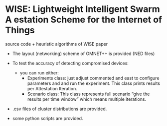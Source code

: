 # WISE: Lightweight Intelligent Swarm A estation Scheme for the Internet of Things

source code + heuristic algorithms of WISE paper



- The layout (networking) scheme of OMNET++ is provided (NED files)

- To test the accuracy of detecting compromised devices:
	 - you can run either:
		- Experiments class: just adjust commented and east to configure parameters and and run the experiment. This class prints results per Attestation Iteration.
		- Scenario class: This class represents full scenario “give the results per time window” which means multiple iterations.

- .csv files of cluster distributions are provided. 

- some python scripts are provided.


